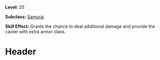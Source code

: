 <!-- TITLE: Skill: Samurai's Retort -->
<!-- SUBTITLE:  -->

**Level:** 25

**Subclass:** [Samurai](samurai)

**Skill Effect:** Grants the chance to deal additional damage and provide the caster with extra armor class.

# Header